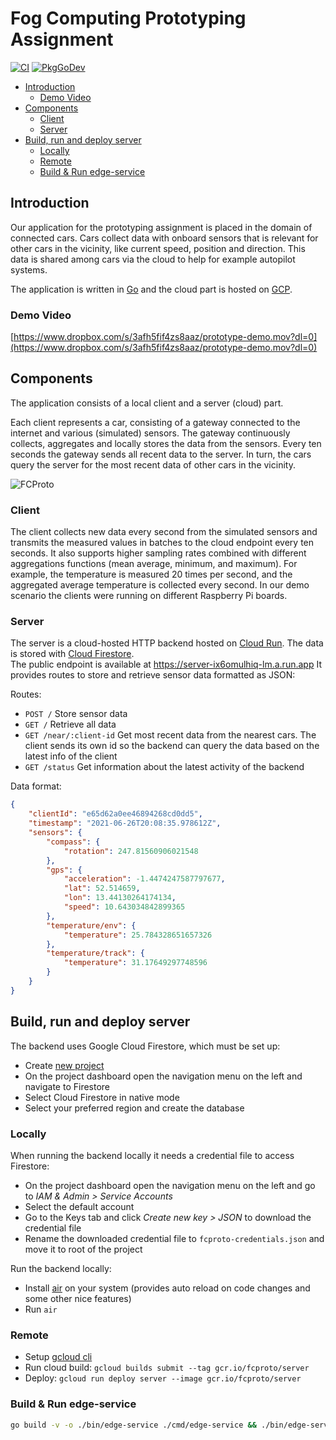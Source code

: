 # Fog Computing Prototyping Assignment
[![CI](https://github.com/fcproto/prototype/workflows/CI/badge.svg?branch=master)](https://github.com/fcproto/prototype/actions?query=workflow%3ACI+branch%3Amaster)
[![PkgGoDev](https://pkg.go.dev/badge/github.com/fcproto/prototype)](https://pkg.go.dev/github.com/fcproto/prototype)

- [Introduction](#introduction)
    * [Demo Video](#demo-video)
- [Components](#components)
    * [Client](#client)
    * [Server](#server)
- [Build, run and deploy server](#build--run-and-deploy-server)
    * [Locally](#locally)
    * [Remote](#remote)
    * [Build & Run edge-service](#build---run-edge-service)

## Introduction

Our application for the prototyping assignment is placed in the domain of connected cars.
Cars collect data with onboard sensors that is relevant for other cars in the vicinity, like current speed, position and direction.
This data is shared among cars via the cloud to help for example autopilot systems.

The application is written in [Go](https://golang.org/) and the cloud part is hosted on [GCP](https://cloud.google.com/).

### Demo Video

[https://www.dropbox.com/s/3afh5fif4zs8aaz/prototype-demo.mov?dl=0](https://www.dropbox.com/s/3afh5fif4zs8aaz/prototype-demo.mov?dl=0)

## Components

The application consists of a local client and a server (cloud) part.

Each client represents a car, consisting of a gateway connected to the internet and various (simulated) sensors.
The gateway continuously collects, aggregates and locally stores the data from the sensors.
Every ten seconds the gateway sends all recent data to the server.
In turn, the cars query the server for the most recent data of other cars in the vicinity.

![FCProto](https://user-images.githubusercontent.com/15909811/123540954-ecc34b80-d741-11eb-9419-3ae42e13ee89.png)

### Client

The client collects new data every second from the simulated sensors and transmits the measured values in batches to the cloud endpoint every ten seconds. It also supports higher sampling rates combined with different aggregations functions (mean average, minimum, and maximum). For example, the temperature is measured 20 times per second, and the aggregated average temperature is collected every second.
In our demo scenario the clients were running on different Raspberry Pi boards.

### Server

The server is a cloud-hosted HTTP backend hosted on [Cloud Run](https://cloud.google.com/run). The data is stored with [Cloud Firestore](https://firebase.google.com/docs/firestore).  
The public endpoint is available at https://server-ix6omulhiq-lm.a.run.app
It provides routes to store and retrieve sensor data formatted as JSON:

Routes:
- `POST /`  Store sensor data
- `GET /` Retrieve all data
- `GET /near/:client-id` Get most recent data from the nearest cars. The client sends its own id so the backend can query the data based on the latest info of the client
- `GET /status` Get information about the latest activity of the backend

Data format:
```json
{
    "clientId": "e65d62a0ee46894268cd0dd5",
    "timestamp": "2021-06-26T20:08:35.978612Z",
    "sensors": {
        "compass": {
            "rotation": 247.81560906021548
        },
        "gps": {
            "acceleration": -1.4474247587797677,
            "lat": 52.514659,
            "lon": 13.44130264174134,
            "speed": 10.643034842899365
        },
        "temperature/env": {
            "temperature": 25.784328651657326
        },
        "temperature/track": {
            "temperature": 31.17649297748596
        }
    }
}
```


## Build, run and deploy server

The backend uses Google Cloud Firestore, which must be set up:

- Create [new project](https://cloud.google.com/resource-manager/docs/creating-managing-projects)
- On the project dashboard open the navigation menu on the left and navigate to Firestore
- Select Cloud Firestore in native mode
- Select your preferred region and create the database

### Locally

When running the backend locally it needs a credential file to access Firestore:

- On the project dashboard open the navigation menu on the left and go to _IAM & Admin > Service Accounts_
- Select the default account
- Go to the Keys tab and click _Create new key > JSON_ to download the credential file
- Rename the downloaded credential file to `fcproto-credentials.json` and move it to root of the project

Run the backend locally:

- Install [air](https://github.com/cosmtrek/air) on your system (provides auto reload on code changes and some other nice features)
- Run `air`

### Remote

- Setup [gcloud cli](https://cloud.google.com/sdk/docs/quickstart)
- Run cloud build: `gcloud builds submit --tag gcr.io/fcproto/server`
- Deploy: `gcloud run deploy server --image gcr.io/fcproto/server`

### Build & Run edge-service

```bash
go build -v -o ./bin/edge-service ./cmd/edge-service && ./bin/edge-service
```
